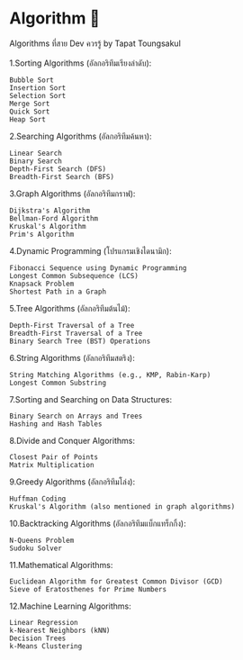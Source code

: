 # Algorithm 🤖
Algorithms ที่สาย Dev ควรรู้ by Tapat Toungsakul <br><br>
1.Sorting Algorithms (อัลกอริทึมเรียงลำดับ):

	Bubble Sort
	Insertion Sort
	Selection Sort
	Merge Sort
	Quick Sort
	Heap Sort

2.Searching Algorithms (อัลกอริทึมค้นหา):

	Linear Search
	Binary Search
	Depth-First Search (DFS)
	Breadth-First Search (BFS)

3.Graph Algorithms (อัลกอริทึมกราฟ):

	Dijkstra's Algorithm
	Bellman-Ford Algorithm
	Kruskal's Algorithm
	Prim's Algorithm

4.Dynamic Programming (โปรแกรมเชิงไดนามิก):

	Fibonacci Sequence using Dynamic Programming
	Longest Common Subsequence (LCS)
	Knapsack Problem
	Shortest Path in a Graph

5.Tree Algorithms (อัลกอริทึมต้นไม้):

	Depth-First Traversal of a Tree
	Breadth-First Traversal of a Tree
	Binary Search Tree (BST) Operations

6.String Algorithms (อัลกอริทึมสตริง):

	String Matching Algorithms (e.g., KMP, Rabin-Karp)
	Longest Common Substring

7.Sorting and Searching on Data Structures:

	Binary Search on Arrays and Trees
	Hashing and Hash Tables

8.Divide and Conquer Algorithms:

	Closest Pair of Points
	Matrix Multiplication

9.Greedy Algorithms (อัลกอริทึมโล่ง):

	Huffman Coding
	Kruskal's Algorithm (also mentioned in graph algorithms)

10.Backtracking Algorithms (อัลกอริทึมแบ็กแทร็กกิ้ง):

	N-Queens Problem
	Sudoku Solver

11.Mathematical Algorithms:

	Euclidean Algorithm for Greatest Common Divisor (GCD)
	Sieve of Eratosthenes for Prime Numbers

12.Machine Learning Algorithms:

	Linear Regression
	k-Nearest Neighbors (kNN)
	Decision Trees
	k-Means Clustering
